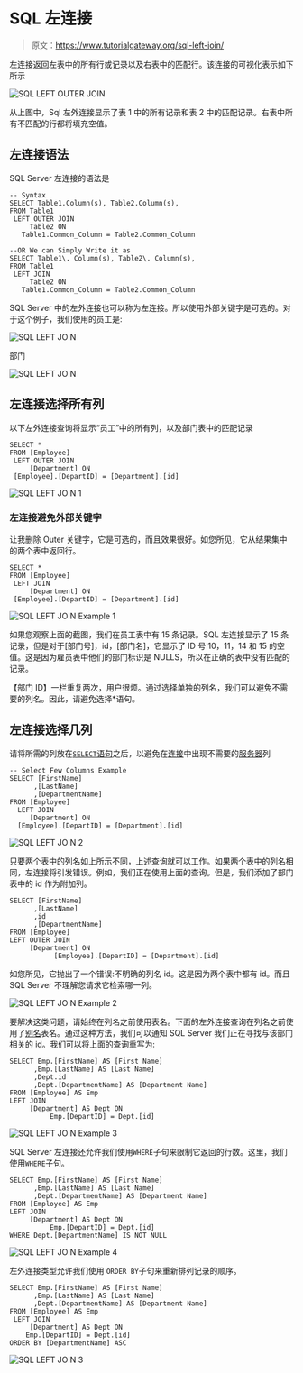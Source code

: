 # SQL 左连接

> 原文：<https://www.tutorialgateway.org/sql-left-join/>

左连接返回左表中的所有行或记录以及右表中的匹配行。该连接的可视化表示如下所示

![SQL LEFT OUTER JOIN](img/908cc112541c9bb9956dea89df084438.png)

从上图中，Sql 左外连接显示了表 1 中的所有记录和表 2 中的匹配记录。右表中所有不匹配的行都将填充空值。

## 左连接语法

SQL Server 左连接的语法是

```
-- Syntax
SELECT Table1.Column(s), Table2.Column(s),
FROM Table1
 LEFT OUTER JOIN
     Table2 ON
   Table1.Common_Column = Table2.Common_Column

--OR We can Simply Write it as
SELECT Table1\. Column(s), Table2\. Column(s),
FROM Table1
 LEFT JOIN
     Table2 ON
   Table1.Common_Column = Table2.Common_Column
```

SQL Server 中的左外连接也可以称为左连接。所以使用外部关键字是可选的。对于这个例子，我们使用的员工是:

![SQL LEFT JOIN](img/0818dbcbb8a8dbe7dd9cff0fa2bed373.png)

部门

![SQL LEFT JOIN](img/aff47d2ce5cff6a22067a68da5303b1c.png)

## 左连接选择所有列

以下左外连接查询将显示“员工”中的所有列，以及部门表中的匹配记录

```
SELECT *
FROM [Employee]
 LEFT OUTER JOIN
     [Department] ON
 [Employee].[DepartID] = [Department].[id]

```

![SQL LEFT JOIN 1](img/ed59960ff07c8e7d688e9397cd96af7a.png)

### 左连接避免外部关键字

让我删除 Outer 关键字，它是可选的，而且效果很好。如您所见，它从结果集中的两个表中返回行。

```
SELECT *
FROM [Employee]
 LEFT JOIN
     [Department] ON
 [Employee].[DepartID] = [Department].[id]
```

![SQL LEFT JOIN Example 1](img/cfb0e932c3d0ae7f6803cbbafa813d11.png)

如果您观察上面的截图，我们在员工表中有 15 条记录。SQL 左连接显示了 15 条记录，但是对于[部门号]，id，[部门名]，它显示了 ID 号 10，11，14 和 15 的空值。这是因为雇员表中他们的部门标识是 NULLS，所以在正确的表中没有匹配的记录。

【部门 ID】一栏重复两次，用户很烦。通过选择单独的列名，我们可以避免不需要的列名。因此，请避免选择*语句。

## 左连接选择几列

请将所需的列放在[`SELECT`语句](https://www.tutorialgateway.org/sql-select-statement/)之后，以避免在[连接](https://www.tutorialgateway.org/sql-joins/)中出现不需要的[服务器](https://www.tutorialgateway.org/sql/)列

```
-- Select Few Columns Example
SELECT [FirstName]
      ,[LastName]
      ,[DepartmentName]
FROM [Employee]
  LEFT JOIN
     [Department] ON
  [Employee].[DepartID] = [Department].[id]
```

![SQL LEFT JOIN 2](img/191e252af58e5e440ca5f642a7da030f.png)

只要两个表中的列名如上所示不同，上述查询就可以工作。如果两个表中的列名相同，左连接将引发错误。例如，我们正在使用上面的查询。但是，我们添加了部门表中的 id 作为附加列。

```
SELECT [FirstName]
      ,[LastName]
      ,id
      ,[DepartmentName]
FROM [Employee]
LEFT OUTER JOIN
     [Department] ON
           [Employee].[DepartID] = [Department].[id]
```

如您所见，它抛出了一个错误:不明确的列名 id。这是因为两个表中都有 id。而且 SQL Server 不理解您请求它检索哪一列。

![SQL LEFT JOIN Example 2](img/242fd0e42064df522138295b3eb546e6.png)

要解决这类问题，请始终在列名之前使用表名。下面的左外连接查询在列名之前使用了[别名](https://www.tutorialgateway.org/sql-alias/)表名。通过这种方法，我们可以通知 SQL Server 我们正在寻找与该部门相关的 id。我们可以将上面的查询重写为:

```
SELECT Emp.[FirstName] AS [First Name]
      ,Emp.[LastName] AS [Last Name]
	  ,Dept.id 
      ,Dept.[DepartmentName] AS [Department Name]
FROM [Employee] AS Emp
LEFT JOIN
     [Department] AS Dept ON
          Emp.[DepartID] = Dept.[id]
```

![SQL LEFT JOIN Example 3](img/ccc22dbd27807240267ccc0d1c94caa9.png)

SQL Server 左连接还允许我们使用`WHERE`子句来限制它返回的行数。这里，我们使用`WHERE`子句。

```
SELECT Emp.[FirstName] AS [First Name]
      ,Emp.[LastName] AS [Last Name]
      ,Dept.[DepartmentName] AS [Department Name]
FROM [Employee] AS Emp
LEFT JOIN
     [Department] AS Dept ON
          Emp.[DepartID] = Dept.[id]
WHERE Dept.[DepartmentName] IS NOT NULL
```

![SQL LEFT JOIN Example 4](img/1de42fb819a1921282bea43fa9eeaa6b.png)

左外连接类型允许我们使用 `ORDER BY`子句来重新排列记录的顺序。

```
SELECT Emp.[FirstName] AS [First Name]
      ,Emp.[LastName] AS [Last Name]
      ,Dept.[DepartmentName] AS [Department Name]
FROM [Employee] AS Emp
 LEFT JOIN
     [Department] AS Dept ON
    Emp.[DepartID] = Dept.[id]
ORDER BY [DepartmentName] ASC
```

![SQL LEFT JOIN 3](img/6d79b283ad6e3c8d2b5f80f703465657.png)